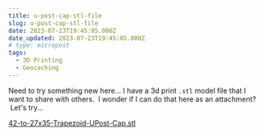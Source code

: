 ```yaml
---
title: u-post-cap-stl-file
slug: u-post-cap-stl-file
date: 2023-07-23T19:45:05.000Z
date_updated: 2023-07-23T19:45:05.000Z
# type: micropost
tags:
  - 3D Printing
  - Geocaching
---
```


Need to try something new here... I have a 3d print `.stl` model file that I want to share with others.  I wonder if I can do that here as an attachment?  Let's try... 

[42-to-27x35-Trapezoid-UPost-Cap.stl](https://summittservices.blob.core.windows.net/summitt-dweller-blog/files/2023/07/42-to-27x35-Trapezoid-UPost-Cap.stl)
